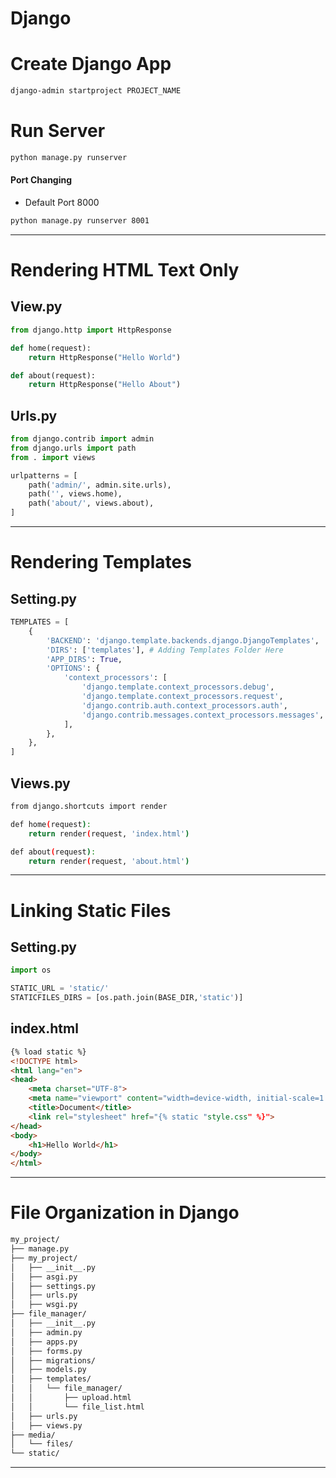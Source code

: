 # Django
# Create Django App
```bash
django-admin startproject PROJECT_NAME
```
# Run Server
```bash
python manage.py runserver
```
#### Port Changing
* Default Port 8000
```bash
python manage.py runserver 8001
```
---------------------------------------------------
# Rendering HTML Text Only
## View.py 
```python
from django.http import HttpResponse

def home(request):
    return HttpResponse("Hello World")

def about(request):
    return HttpResponse("Hello About")
```

## Urls.py
```python
from django.contrib import admin
from django.urls import path
from . import views

urlpatterns = [
    path('admin/', admin.site.urls),
    path('', views.home),
    path('about/', views.about),
]
```
------------------------------------------------
# Rendering Templates
## Setting.py
```python
TEMPLATES = [
    {
        'BACKEND': 'django.template.backends.django.DjangoTemplates',
        'DIRS': ['templates'], # Adding Templates Folder Here
        'APP_DIRS': True,
        'OPTIONS': {
            'context_processors': [
                'django.template.context_processors.debug',
                'django.template.context_processors.request',
                'django.contrib.auth.context_processors.auth',
                'django.contrib.messages.context_processors.messages',
            ],
        },
    },
]
```
## Views.py
```bash
from django.shortcuts import render

def home(request):
    return render(request, 'index.html')

def about(request):
    return render(request, 'about.html')
```
----------------------------------------
# Linking Static Files
## Setting.py
```python
import os

STATIC_URL = 'static/'
STATICFILES_DIRS = [os.path.join(BASE_DIR,'static')]
```
## index.html
```html
{% load static %}
<!DOCTYPE html>
<html lang="en">
<head>
    <meta charset="UTF-8">
    <meta name="viewport" content="width=device-width, initial-scale=1.0">
    <title>Document</title>
    <link rel="stylesheet" href="{% static "style.css" %}">
</head>
<body>
    <h1>Hello World</h1>
</body>
</html>
```
----------------------------------------
# File Organization in Django
```bash
my_project/
├── manage.py
├── my_project/
│   ├── __init__.py
│   ├── asgi.py
│   ├── settings.py
│   ├── urls.py
│   ├── wsgi.py
├── file_manager/
│   ├── __init__.py
│   ├── admin.py
│   ├── apps.py
│   ├── forms.py
│   ├── migrations/
│   ├── models.py
│   ├── templates/
│   │   └── file_manager/
│   │       ├── upload.html
│   │       └── file_list.html
│   ├── urls.py
│   ├── views.py
├── media/
│   └── files/
└── static/
```
------------------------------------------

